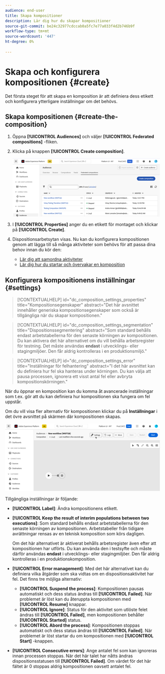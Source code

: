 ```yaml
---
audience: end-user
title: Skapa kompositioner
description: Lär dig hur du skapar kompositioner
source-git-commit: be24c32977cdccab0a5fc7e77a033f4d2b746b9f
workflow-type: tm+mt
source-wordcount: '447'
ht-degree: 0%

---
```



# Skapa och konfigurera kompositionen {#create}

Det första steget för att skapa en komposition är att definiera dess etikett och konfigurera ytterligare inställningar om det behövs.

## Skapa kompositionen {#create-the-composition}

1. Öppna **[!UICONTROL Audiences]** och väljer **[!UICONTROL Federated compositions]** -fliken.

1. Klicka på knappen **[!UICONTROL Create composition]**.

   ![](assets/composition-create.png)

1. I **[!UICONTROL Properties]** anger du en etikett för montaget och klickar på **[!UICONTROL Create]**.

1. Dispositionsarbetsytan visas. Nu kan du konfigurera kompositionen genom att lägga till så många aktiviteter som behövs för att passa dina behov innan du kör den:

   * [Lär dig att samordna aktiviteter](#action-activities)
   * [Lär dig hur du startar och övervakar en komposition](#save)

## Konfigurera kompositionens inställningar {#settings}

>[!CONTEXTUALHELP]
>id="dc_composition_settings_properties"
>title="Kompositionsegenskaper"
>abstract="Det här avsnittet innehåller generiska kompositionsegenskaper som också är tillgängliga när du skapar kompositionen."

>[!CONTEXTUALHELP]
>id="dc_composition_settings_segmentation"
>title="Dispositionssegmentering"
>abstract="Som standard behålls endast arbetstabellerna för den senaste körningen av kompositionen. Du kan aktivera det här alternativet om du vill behålla arbetsregister för testning. Det måste användas **endast** i utvecklings- eller stagingmiljöer. Den får aldrig kontrolleras i en produktionsmiljö."

>[!CONTEXTUALHELP]
>id="dc_composition_settings_error"
>title="Inställningar för felhantering"
>abstract="I det här avsnittet kan du definiera hur fel ska hanteras under körningen. Du kan välja att pausa processen, ignorera ett visst antal fel eller avbryta kompositionskörningen."

När du öppnar en komposition kan du komma åt avancerade inställningar som t.ex. gör att du kan definiera hur kompositionen ska fungera om fel uppstår.

Om du vill visa fler alternativ för kompositionen klickar du på **Inställningar** i det övre avsnittet på skärmen där kompositionen skapas.

![](assets/composition-create-settings.png)

Tillgängliga inställningar är följande:

* **[!UICONTROL Label]**: Ändra kompositionens etikett.

* **[!UICONTROL Keep the result of interim populations between two executions]**: Som standard behålls endast arbetstabellerna för den senaste körningen av kompositionen. Arbetstabeller från tidigare avrättningar rensas av en teknisk komposition som körs dagligen.

  Om det här alternativet är aktiverat behålls arbetsregister även efter att kompositionen har utförts. Du kan använda den i testsyfte och måste därför användas **endast** i utvecklings- eller stagingmiljöer. Den får aldrig kontrolleras i en produktionskomposition.

* **[!UICONTROL Error management]**: Med det här alternativet kan du definiera vilka åtgärder som ska vidtas om en dispositionsaktivitet har fel. Det finns tre möjliga alternativ:

   * **[!UICONTROL Suspend the process]**: Kompositionen pausas automatiskt och dess status ändras till **[!UICONTROL Failed]**. När problemet är löst kan du återuppta kompositionen med **[!UICONTROL Resume]** knappar.
   * **[!UICONTROL Ignore]**: Status för den aktivitet som utlöste felet ändras till **[!UICONTROL Failed]**, men kompositionen behåller **[!UICONTROL Started]** status.
   * **[!UICONTROL Abord the process]**: Kompositionen stoppas automatiskt och dess status ändras till **[!UICONTROL Failed]**. När problemet är löst startar du om kompositionen med **[!UICONTROL Start]** -knappen.

* **[!UICONTROL Consecutive errors]**: Ange antalet fel som kan ignoreras innan processen stoppas. När det här talet har nåtts ändras dispositionsstatusen till **[!UICONTROL Failed]**. Om värdet för det här fältet är 0 stoppas aldrig kompositionen oavsett antalet fel.
